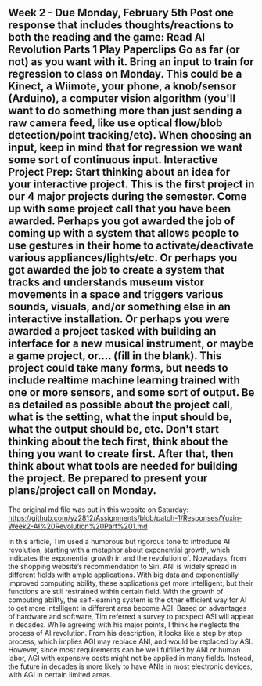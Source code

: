 Week 2 - Due Monday, February 5th
Post one response that includes thoughts/reactions to both the reading and the game:
Read AI Revolution Parts 1
Play Paperclips Go as far (or not) as you want with it.
Bring an input to train for regression to class on Monday. This could be a Kinect, a Wiimote, your phone, a knob/sensor (Arduino), a computer vision algorithm (you'll want to do something more than just sending a raw camera feed, like use optical flow/blob detection/point tracking/etc). When choosing an input, keep in mind that for regression we want some sort of continuous input.
Interactive Project Prep: Start thinking about an idea for your interactive project. This is the first project in our 4 major projects during the semester.
Come up with some project call that you have been awarded. Perhaps you got awarded the job of coming up with a system that allows people to use gestures in their home to activate/deactivate various appliances/lights/etc. Or perhaps you got awarded the job to create a system that tracks and understands museum vistor movements in a space and triggers various sounds, visuals, and/or something else in an interactive installation. Or perhaps you were awarded a project tasked with building an interface for a new musical instrument, or maybe a game project, or.... (fill in the blank). This project could take many forms, but needs to include realtime machine learning trained with one or more sensors, and some sort of output. Be as detailed as possible about the project call, what is the setting, what the input should be, what the output should be, etc. Don't start thinking about the tech first, think about the thing you want to create first. After that, then think about what tools are needed for building the project.
Be prepared to present your plans/project call on Monday.
-------------------------------------------------------------------------------------------
The original md file was put in this website on Saturday:
https://github.com/yz2812/Assignments/blob/patch-1/Responses/Yuxin-Week2-AI%20Revolution%20Part%201.md

In this article, Tim used a humorous but rigorous tone to introduce AI revolution, starting with a metaphor about exponential growth, which indicates the exponential growth in and the revolution of. Nowadays, from the shopping website’s recommendation to Siri, ANI is widely spread in different fields with ample applications. With big data and exponentially improved computing ability, these applications get more intelligent, but their functions are still restrained within certain field. With the growth of computing ability, the self-learning system is the other efficient way for AI to get more intelligent in different area become AGI. Based on advantages of hardware and software, Tim referred a survey to prospect ASI will appear in decades. While agreeing with his major points, I think he neglects the process of AI revolution. From his description, it looks like a step by step process, which implies AGI may replace ANI, and would be replaced by ASI. However, since most requirements can be well fulfilled by ANI or human labor, AGI with expensive costs might not be applied in many fields. Instead, the future in decades is more likely to have ANIs in most electronic devices, with AGI in certain limited areas.
